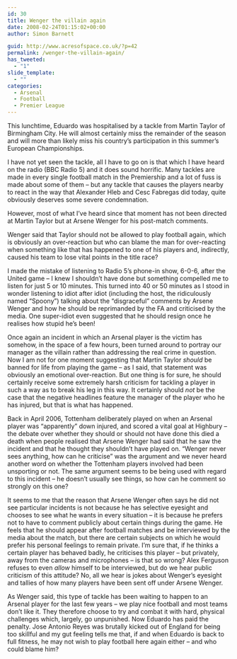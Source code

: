 ```yaml
---
id: 30
title: Wenger the villain again
date: 2008-02-24T01:15:02+00:00
author: Simon Barnett

guid: http://www.acresofspace.co.uk/?p=42
permalink: /wenger-the-villain-again/
has_tweeted:
  - "1"
slide_template:
  - ""
categories:
  - Arsenal
  - Football
  - Premier League
---
```

This lunchtime, Eduardo was hospitalised by a tackle from Martin Taylor of Birmingham City. He will almost certainly miss the remainder of the season and will more than likely miss his country&#8217;s participation in this summer&#8217;s European Championships.

<!--more-->

I have not yet seen the tackle, all I have to go on is that which I have heard on the radio (BBC Radio 5) and it does sound horrific. Many tackles are made in every single football match in the Premiership and a lot of fuss is made about some of them &#8211; but any tackle that causes the players nearby to react in the way that Alexander Hleb and Cesc Fabregas did today, quite obviously deserves some severe condemnation.

However, most of what I&#8217;ve heard since that moment has not been directed at Martin Taylor but at Arsene Wenger for his post-match comments.

Wenger said that Taylor should not be allowed to play football again, which is obviously an over-reaction but who can blame the man for over-reacting when something like that has happened to one of his players and, indirectly, caused his team to lose vital points in the title race?

I made the mistake of listening to Radio 5&#8217;s phone-in show, 6-0-6, after the United game &#8211; I knew I shouldn&#8217;t have done but something compelled me to listen for just 5 or 10 minutes. This turned into 40 or 50 minutes as I stood in wonder listening to idiot after idiot (including the host, the ridiculously named &#8220;Spoony&#8221;) talking about the &#8220;disgraceful&#8221; comments by Arsene Wenger and how he should be reprimanded by the FA and criticised by the media. One super-idiot even suggested that he should resign once he realises how stupid he&#8217;s been!

Once again an incident in which an Arsenal player is the victim has somehow, in the space of a few hours, been turned around to portray our manager as the villain rather than addressing the real crime in question. Now I am not for one moment suggesting that Martin Taylor _should_ be banned for life from playing the game &#8211; as I said, that statement was obviously an emotional over-reaction. But one thing is for sure, he should certainly receive some extremely harsh criticism for tackling a player in such a way as to break his leg in this way. It certainly should _not_ be the case that the negative headlines feature the manager of the player who he has injured, but that is what has happened.

Back in April 2006, Tottenham deliberately played on when an Arsenal player was &#8220;apparently&#8221; down injured, and scored a vital goal at Highbury &#8211; the debate over whether they should or should not have done this died a death when people realised that Arsene Wenger had said that he saw the incident and that he thought they shouldn&#8217;t have played on. &#8220;Wenger never sees anything, how can he criticise&#8221; was the argument and we never heard another word on whether the Tottenham players involved had been unsporting or not. The same argument seems to be being used with regard to this incident &#8211; he doesn&#8217;t usually see things, so how can he comment so strongly on this one?

It seems to me that the reason that Arsene Wenger often says he did not see particular incidents is not because he has selective eyesight and chooses to see what he wants in every situation &#8211; it is because he prefers not to have to comment publicly about certain things during the game. He feels that he should appear after football matches and be interviewed by the media about the match, but there are certain subjects on which he would prefer his personal feelings to remain private. I&#8217;m sure that, if he thinks a certain player has behaved badly, he criticises this player &#8211; but privately, away from the cameras and microphones &#8211; is that so wrong? Alex Ferguson refuses to even _allow_ himself to be interviewed, but do we hear public criticism of this attitude? No, all we hear is jokes about Wenger&#8217;s eyesight and tallies of how many players have been sent off under Arsene Wenger.

As Wenger said, this type of tackle has been waiting to happen to an Arsenal player for the last few years &#8211; we play nice football and most teams don&#8217;t like it. They therefore choose to try and combat it with hard, physical challenges which, largely, go unpunished. Now Eduardo has paid the penalty. Jose Antonio Reyes was brutally kicked out of England for being too skillful and my gut feeling tells me that, if and when Eduardo is back to full fitness, he may not wish to play football here again either &#8211; and who could blame him?

